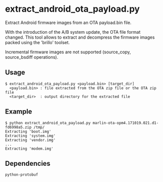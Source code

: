 # extract_android_ota_payload.py

Extract Android firmware images from an OTA payload.bin file.

With the introduction of the A/B system update, the OTA file format changed.
This tool allows to extract and decompress the firmware images packed using the 'brillo' toolset.

Incremental firmware images are not supported (source_copy, source_bsdiff operations).

## Usage

```
$ extract_android_ota_payload.py <payload.bin> [target_dir]
  <payload.bin> : file extracted from the OTA zip file or the OTA zip file
  <target_dir>  : output directory for the extracted file
```

## Example

```
$ python extract_android_ota_payload.py marlin-ota-opm4.171019.021.d1-fd6998a5.zip /tmp/
Extracting 'boot.img'
Extracting 'system.img'
Extracting 'vendor.img'
...
Extracting 'modem.img'
```

## Dependencies

```
python-protobuf
```
